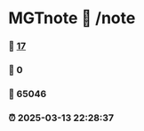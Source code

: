 # MGTnote :link: /note 
### :page_facing_up: [17](/note/tag.html) 
### :speech_balloon: 0 
### :hibiscus: 65046 
### :alarm_clock: 2025-03-13 22:28:37 
